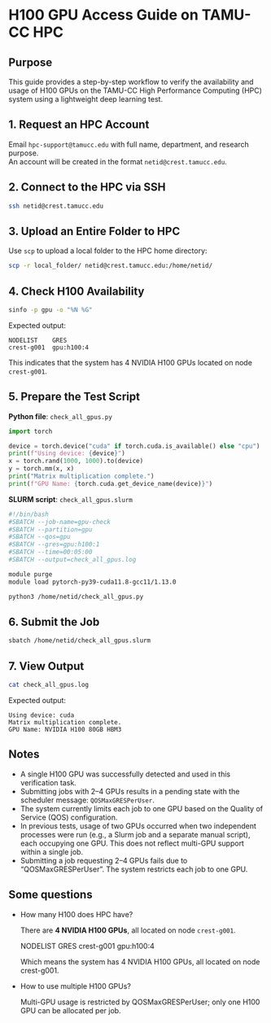 # H100 GPU Access Guide on TAMU-CC HPC

## Purpose  
This guide provides a step-by-step workflow to verify the availability and usage of H100 GPUs on the TAMU-CC High Performance Computing (HPC) system using a lightweight deep learning test.

## 1. Request an HPC Account  
Email `hpc-support@tamucc.edu` with full name, department, and research purpose.  
An account will be created in the format `netid@crest.tamucc.edu`.

## 2. Connect to the HPC via SSH  
```bash
ssh netid@crest.tamucc.edu
```

## 3. Upload an Entire Folder to HPC  
Use `scp` to upload a local folder to the HPC home directory:  
```bash
scp -r local_folder/ netid@crest.tamucc.edu:/home/netid/
```

## 4. Check H100 Availability  
```bash
sinfo -p gpu -o "%N %G"
```

Expected output:
```
NODELIST    GRES
crest-g001  gpu:h100:4
```

This indicates that the system has 4 NVIDIA H100 GPUs located on node `crest-g001`.

## 5. Prepare the Test Script

**Python file**: `check_all_gpus.py`
```python
import torch

device = torch.device("cuda" if torch.cuda.is_available() else "cpu")
print(f"Using device: {device}")
x = torch.rand(1000, 1000).to(device)
y = torch.mm(x, x)
print("Matrix multiplication complete.")
print(f"GPU Name: {torch.cuda.get_device_name(device)}")
```

**SLURM script**: `check_all_gpus.slurm`
```bash
#!/bin/bash
#SBATCH --job-name=gpu-check
#SBATCH --partition=gpu
#SBATCH --qos=gpu
#SBATCH --gres=gpu:h100:1
#SBATCH --time=00:05:00
#SBATCH --output=check_all_gpus.log

module purge
module load pytorch-py39-cuda11.8-gcc11/1.13.0

python3 /home/netid/check_all_gpus.py
```

## 6. Submit the Job  
```bash
sbatch /home/netid/check_all_gpus.slurm
```

## 7. View Output  
```bash
cat check_all_gpus.log
```

Expected output:
```
Using device: cuda
Matrix multiplication complete.
GPU Name: NVIDIA H100 80GB HBM3
```

## Notes

- A single H100 GPU was successfully detected and used in this verification task.
- Submitting jobs with 2–4 GPUs results in a pending state with the scheduler message: `QOSMaxGRESPerUser`.
- The system currently limits each job to one GPU based on the Quality of Service (QOS) configuration.
- In previous tests, usage of two GPUs occurred when two independent processes were run (e.g., a Slurm job and a separate manual script), each occupying one GPU. This does not reflect multi-GPU support within a single job.
- Submitting a job requesting 2–4 GPUs fails due to “QOSMaxGRESPerUser”. The system restricts each job to one GPU.

## Some questions
- How many H100 does HPC have?

  There are **4 NVIDIA H100 GPUs**, all located on node `crest-g001`. 
  
  NODELIST GRES
  crest-g001 gpu:h100:4
  
  Which means the system has 4 NVIDIA H100 GPUs, all located on node crest-g001.

- How to use multiple H100 GPUs?

  Multi-GPU usage is restricted by QOSMaxGRESPerUser; only one H100 GPU can be allocated per job.
  
